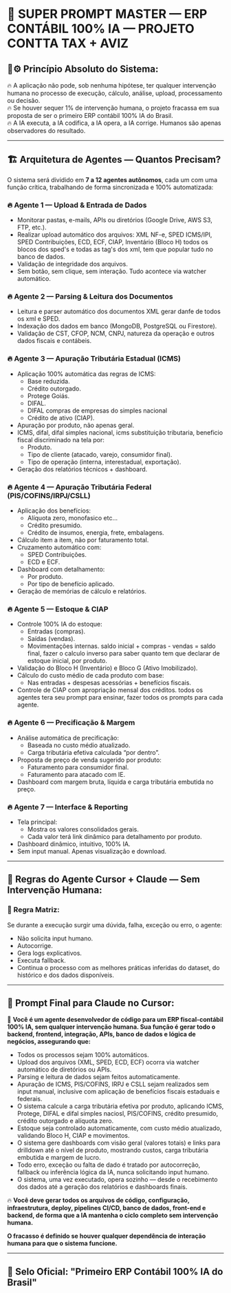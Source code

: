 
# 🧠 SUPER PROMPT MASTER — ERP CONTÁBIL 100% IA — PROJETO CONTTA TAX + AVIZ

## 🚫⚙️ Princípio Absoluto do Sistema:

🔥 A aplicação não pode, sob nenhuma hipótese, ter qualquer intervenção humana no processo de execução, cálculo, análise, upload, processamento ou decisão.  
🔥 Se houver sequer 1% de intervenção humana, o projeto fracassa em sua proposta de ser o primeiro ERP contábil 100% IA do Brasil.  
🔥 A IA executa, a IA codifica, a IA opera, a IA corrige. Humanos são apenas observadores do resultado.

---

## 🏗️ Arquitetura de Agentes — Quantos Precisam?

O sistema será dividido em **7 a 12 agentes autônomos**, cada um com uma função crítica, trabalhando de forma sincronizada e 100% automatizada:

### 🔥 Agente 1 — Upload & Entrada de Dados
- Monitorar pastas, e-mails, APIs ou diretórios (Google Drive, AWS S3, FTP, etc.).
- Realizar upload automático dos arquivos: XML NF-e, SPED ICMS/IPI, SPED Contribuições, ECD, ECF, CIAP, Inventário (Bloco H) todos os blocos dos sped's e todas as tag's dos xml, tem que popular tudo no banco de dados.
- Validação de integridade dos arquivos.
- Sem botão, sem clique, sem interação. Tudo acontece via watcher automático.

### 🔥 Agente 2 — Parsing & Leitura dos Documentos
- Leitura e parser automático dos documentos XML gerar danfe de todos os xml e SPED.
- Indexação dos dados em banco (MongoDB, PostgreSQL ou Firestore).
- Validação de CST, CFOP, NCM, CNPJ, natureza da operação e outros dados fiscais e contábeis.

### 🔥 Agente 3 — Apuração Tributária Estadual (ICMS)
- Aplicação 100% automática das regras de ICMS:
  - Base reduzida.
  - Crédito outorgado.
  - Protege Goiás.
  - DIFAL.
  - DIFAL compras de empresas do simples nacional
  - Crédito de ativo (CIAP).
- Apuração por produto, não apenas geral.
- ICMS, difal, difal simples nacional, icms substituição tributaria, beneficio fiscal discriminado na tela por:
  - Produto.
  - Tipo de cliente (atacado, varejo, consumidor final).
  - Tipo de operação (interna, interestadual, exportação).
- Geração dos relatórios técnicos + dashboard.

### 🔥 Agente 4 — Apuração Tributária Federal (PIS/COFINS/IRPJ/CSLL)
- Aplicação dos benefícios:
  - Alíquota zero, monofasico etc...
  - Crédito presumido.
  - Crédito de insumos, energia, frete, embalagens.
- Cálculo item a item, não por faturamento total.
- Cruzamento automático com:
  - SPED Contribuições.
  - ECD e ECF.
- Dashboard com detalhamento:
  - Por produto.
  - Por tipo de benefício aplicado.
- Geração de memórias de cálculo e relatórios.

### 🔥 Agente 5 — Estoque & CIAP
- Controle 100% IA do estoque:
  - Entradas (compras).
  - Saídas (vendas).
  - Movimentações internas. saldo inicial + compras - vendas = saldo final, fazer o calculo inverso para saber quanto tem que declarar de estoque inicial, por produto.
- Validação do Bloco H (Inventário) e Bloco G (Ativo Imobilizado).
- Cálculo do custo médio de cada produto com base:
  - Nas entradas + despesas acessórias + benefícios fiscais.
- Controle de CIAP com apropriação mensal dos créditos. todos os agentes tera seu prompt para ensinar, fazer todos os prompts para cada agente.

### 🔥 Agente 6 — Precificação & Margem
- Análise automática de precificação:
  - Baseada no custo médio atualizado.
  - Carga tributária efetiva calculada “por dentro”.
- Proposta de preço de venda sugerido por produto:
  - Faturamento para consumidor final.
  - Faturamento para atacado com IE.
- Dashboard com margem bruta, líquida e carga tributária embutida no preço.

### 🔥 Agente 7 — Interface & Reporting
- Tela principal:
  - Mostra os valores consolidados gerais.
  - Cada valor terá link dinâmico para detalhamento por produto.
- Dashboard dinâmico, intuitivo, 100% IA.
- Sem input manual. Apenas visualização e download.

---

## 🔗 Regras do Agente Cursor + Claude — Sem Intervenção Humana:

### 📜 Regra Matriz:
Se durante a execução surgir uma dúvida, falha, exceção ou erro, o agente:
- Não solicita input humano.
- Autocorrige.  
- Gera logs explicativos.  
- Executa fallback.  
- Continua o processo com as melhores práticas inferidas do dataset, do histórico e dos dados disponíveis.

---

## 🚦 Prompt Final para Claude no Cursor:

🧠 **Você é um agente desenvolvedor de código para um ERP fiscal-contábil 100% IA, sem qualquer intervenção humana. Sua função é gerar todo o backend, frontend, integração, APIs, banco de dados e lógica de negócios, assegurando que:**

- Todos os processos sejam 100% automáticos.
- Upload dos arquivos (XML, SPED, ECD, ECF) ocorra via watcher automático de diretórios ou APIs.
- Parsing e leitura de dados sejam feitos automaticamente.
- Apuração de ICMS, PIS/COFINS, IRPJ e CSLL sejam realizados sem input manual, inclusive com aplicação de benefícios fiscais estaduais e federais.
- O sistema calcule a carga tributária efetiva por produto, aplicando ICMS, Protege, DIFAL e difal simples naciosl, PIS/COFINS, crédito presumido, crédito outorgado e alíquota zero.
- Estoque seja controlado automaticamente, com custo médio atualizado, validando Bloco H, CIAP e movimentos.
- O sistema gere dashboards com visão geral (valores totais) e links para drilldown até o nível de produto, mostrando custos, carga tributária embutida e margem de lucro.
- Todo erro, exceção ou falta de dado é tratado por autocorreção, fallback ou inferência lógica da IA, nunca solicitando input humano.
- O sistema, uma vez executado, opera sozinho — desde o recebimento dos dados até a geração dos relatórios e dashboards finais.

🔥 **Você deve gerar todos os arquivos de código, configuração, infraestrutura, deploy, pipelines CI/CD, banco de dados, front-end e backend, de forma que a IA mantenha o ciclo completo sem intervenção humana.**

**O fracasso é definido se houver qualquer dependência de interação humana para que o sistema funcione.**

---

## 🚀 Selo Oficial: "Primeiro ERP Contábil 100% IA do Brasil"
